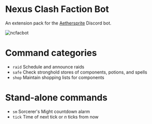 # Nexus Clash Faction Bot

An extension pack for the [Aethersprite] Discord bot.

![ncfacbot](https://github.com/haliphax/ncfacbot/raw/assets/ncfacbot.jpg)

# Command categories

- `raid`
  Schedule and announce raids
- `safe`
  Check stronghold stores of components, potions, and spells
- `shop`
  Maintain shopping lists for components

# Stand-alone commands

- `sm`
  Sorcerer's Might countdown alarm
- `tick`
  Time of next tick or *n* ticks from now


[Aethersprite]: https://github.com/haliphax/aethersprite
